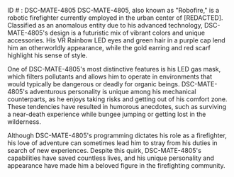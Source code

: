 ID # : DSC-MATE-4805
DSC-MATE-4805, also known as "Robofire," is a robotic firefighter currently employed in the urban center of [REDACTED]. Classified as an anomalous entity due to his advanced technology, DSC-MATE-4805's design is a futuristic mix of vibrant colors and unique accessories. His VR Rainbow LED eyes and green hair in a purple cap lend him an otherworldly appearance, while the gold earring and red scarf highlight his sense of style.

One of DSC-MATE-4805's most distinctive features is his LED gas mask, which filters pollutants and allows him to operate in environments that would typically be dangerous or deadly for organic beings. DSC-MATE-4805's adventurous personality is unique among his mechanical counterparts, as he enjoys taking risks and getting out of his comfort zone. These tendencies have resulted in humorous anecdotes, such as surviving a near-death experience while bungee jumping or getting lost in the wilderness.

Although DSC-MATE-4805's programming dictates his role as a firefighter, his love of adventure can sometimes lead him to stray from his duties in search of new experiences. Despite this quirk, DSC-MATE-4805's capabilities have saved countless lives, and his unique personality and appearance have made him a beloved figure in the firefighting community.